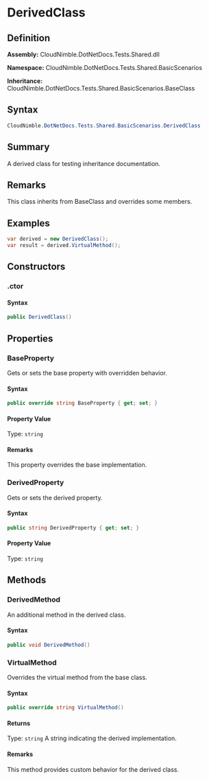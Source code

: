 # DerivedClass

## Definition

**Assembly:** CloudNimble.DotNetDocs.Tests.Shared.dll

**Namespace:** CloudNimble.DotNetDocs.Tests.Shared.BasicScenarios

**Inheritance:** CloudNimble.DotNetDocs.Tests.Shared.BasicScenarios.BaseClass

## Syntax

```csharp
CloudNimble.DotNetDocs.Tests.Shared.BasicScenarios.DerivedClass
```

## Summary

A derived class for testing inheritance documentation.

## Remarks

This class inherits from BaseClass and overrides some members.

## Examples


```csharp
var derived = new DerivedClass();
var result = derived.VirtualMethod();
```


## Constructors

### .ctor

#### Syntax

```csharp
public DerivedClass()
```

## Properties

### BaseProperty

Gets or sets the base property with overridden behavior.

#### Syntax

```csharp
public override string BaseProperty { get; set; }
```

#### Property Value

Type: `string`

#### Remarks

This property overrides the base implementation.

### DerivedProperty

Gets or sets the derived property.

#### Syntax

```csharp
public string DerivedProperty { get; set; }
```

#### Property Value

Type: `string`

## Methods

### DerivedMethod

An additional method in the derived class.

#### Syntax

```csharp
public void DerivedMethod()
```

### VirtualMethod

Overrides the virtual method from the base class.

#### Syntax

```csharp
public override string VirtualMethod()
```

#### Returns

Type: `string`
A string indicating the derived implementation.

#### Remarks

This method provides custom behavior for the derived class.

